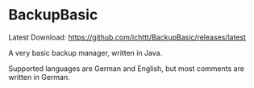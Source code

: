 # BackupBasic
Latest Download: https://github.com/ichttt/BackupBasic/releases/latest

A very basic backup manager, written in Java.

Supported languages are German and English, but most comments are written in German.
